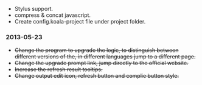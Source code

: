 * Stylus support.
* compress & concat javascript.
* Create config.koala-project file under project folder.


### 2013-05-23

* <del>Change the program to upgrade the logic, to distinguish between different versions of the, in different languages ​​jump to a different page.
* <del>Change the upgrade prompt link, jump directly to the official website.
* <del>Increase the refresh result tooltips.
* <del>Change output edit icon, refresh button and complie button style.
